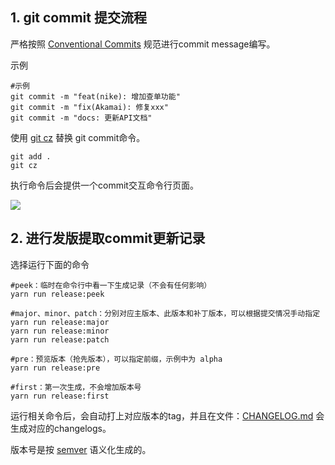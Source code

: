 
## 1. git commit 提交流程
严格按照 [Conventional Commits](https://www.conventionalcommits.org/zh-hans/v1.0.0/) 规范进行commit message编写。

示例
```shell
#示例
git commit -m "feat(nike): 增加查单功能"
git commit -m "fix(Akamai): 修复xxx"
git commit -m "docs: 更新API文档"
```

使用 [git cz](https://github.com/commitizen/cz-cli#making-your-repo-commitizen-friendly) 替换 git commit命令。
```shell
git add . 
git cz
```
执行命令后会提供一个commit交互命令行页面。

![](https://github.com/commitizen/cz-cli/raw/master/meta/screenshots/add-commit.png)

## 2. 进行发版提取commit更新记录
选择运行下面的命令

```shell
#peek：临时在命令行中看一下生成记录（不会有任何影响）
yarn run release:peek

#major、minor、patch：分别对应主版本、此版本和补丁版本，可以根据提交情况手动指定
yarn run release:major
yarn run release:minor
yarn run release:patch

#pre：预览版本（抢先版本），可以指定前缀，示例中为 alpha
yarn run release:pre

#first：第一次生成，不会增加版本号
yarn run release:first
```

运行相关命令后，会自动打上对应版本的tag，并且在文件：[CHANGELOG.md](CHANGELOG.md) 会生成对应的changelogs。

版本号是按 [semver](https://semver.org/lang/zh-CN/) 语义化生成的。



